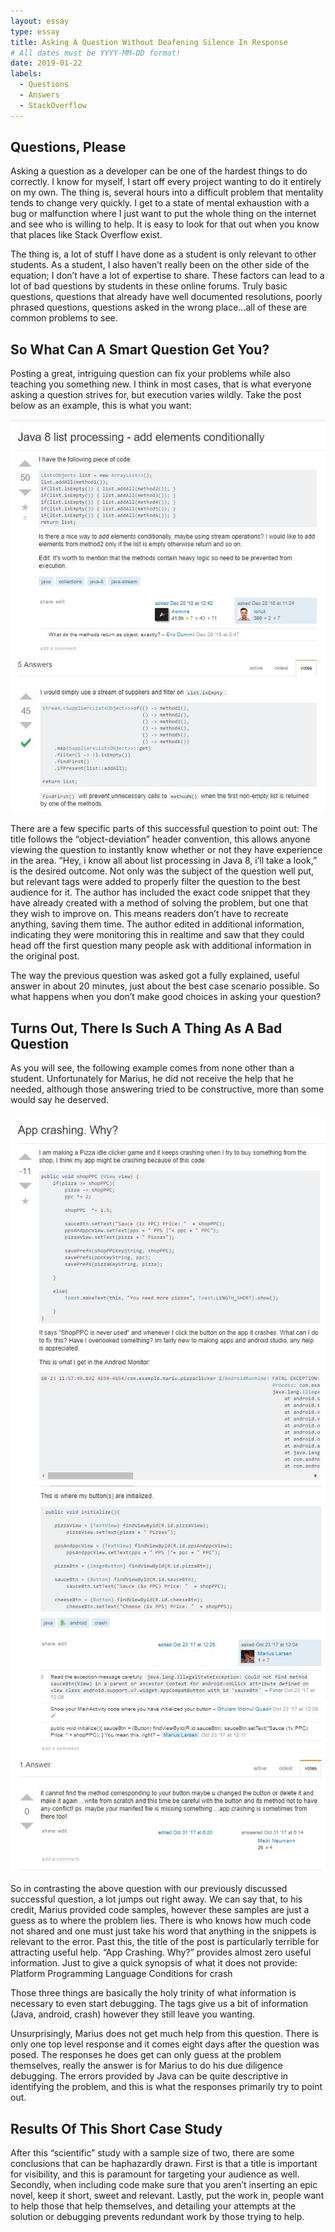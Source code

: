 ```yaml
---
layout: essay
type: essay
title: Asking A Question Without Deafening Silence In Response
# All dates must be YYYY-MM-DD format!
date: 2019-01-22
labels:
  - Questions
  - Answers
  - StackOverflow
---
```





## Questions, Please

Asking a question as a developer can be one of the hardest things to do correctly. I know for myself, I start off every project wanting to do it entirely on my own. The thing is, several hours into a difficult problem that mentality tends to change very quickly. I get to a state of mental exhaustion with a  bug or malfunction where I just want to put the whole thing on the internet and see who is willing to help. It is easy to look for that out when you know that places like Stack Overflow exist.


The thing is, a lot of stuff I have done as a student is only relevant to other students. As a student, I also haven’t really been on the other side of the equation; I don’t have a lot of expertise to share. These factors can lead to a lot of bad questions by students in these online forums. Truly basic questions, questions that already have well documented resolutions, poorly phrased questions, questions asked in the wrong place...all of these are common problems to see. 

## So What Can A Smart Question Get You?

Posting a great, intriguing question can fix your problems while also teaching you something new. I think in most cases, that is what everyone asking a question strives for, but execution varies wildly. Take the post below as an example, this is what you want:

<img class="ui large rectangular image" src="../images/Essay3img1.JPG">

There are a few specific parts of this successful question to point out:
The title follows the “object-deviation” header convention, this allows anyone viewing the question to instantly know whether or not they have experience in the area. “Hey, i know all about list processing in Java 8, i’ll take a look,” is the desired outcome. 
Not only was the subject of the question well put, but relevant tags were added to properly filter the question to the best audience for it.
The author has included the exact code snippet that they have already created with a method of solving the problem, but one that they wish to improve on. This means readers don’t have to recreate anything, saving them time. 
The author edited in additional information, indicating they were monitoring this in realtime and saw that they could head off the first question many people ask with additional information in the original post.

The way the previous question was asked got a fully explained, useful answer in about 20 minutes, just about the best case scenario possible. So what happens when you don’t make good choices in asking your question?

## Turns Out, There Is Such A Thing As A Bad Question

As you will see, the following example comes from none other than a student. Unfortunately for Marius, he did not receive the help that he needed, although those answering tried to be constructive, more than some would say he deserved.

<img class="ui large rectangular image" src="../images/Essay3img2.JPG">
<img class="ui large rectangular image" src="../images/Essay3img3.JPG">

So in contrasting the above question with our previously discussed successful question, a lot jumps out right away. We can say that, to his credit, Marius provided code samples, however these samples are just a guess as to where the problem lies. There is who knows how much code not shared and one must just take his word that anything in the snippets is relevant to the error. Past this, the title of the post is particularly terrible for attracting useful help. “App Crashing. Why?” provides almost zero useful information. Just to give a quick synopsis of what it does not provide:
Platform
Programming Language
Conditions for crash

Those three things are basically the holy trinity of what information is necessary to even start debugging. The tags give us a bit of information (Java, android, crash) however they still leave you wanting. 

Unsurprisingly, Marius does not get much help from this question. There is only one top level response and it comes eight days after the question was posed. The responses he does get can only guess at the problem themselves, really the answer is for Marius to do his due diligence debugging. The errors provided by Java can be quite descriptive in identifying the problem, and this is what the responses primarily try to point out. 

## Results Of This Short Case Study

After this “scientific” study with a sample size of two, there are some conclusions that can be haphazardly drawn. First is that a title is important for visibility, and this is paramount for targeting your audience as well. Secondly, when including code make sure that you aren’t inserting an epic novel, keep it short, sweet and relevant. Lastly, put the work in, people want to help those that help themselves, and detailing your attempts at the solution or debugging prevents redundant work by those trying to help. 
